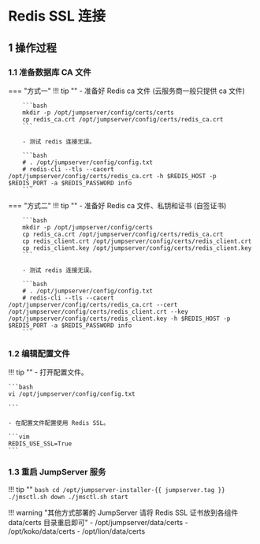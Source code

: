 # Redis SSL 连接

## 1 操作过程
### 1.1 准备数据库 CA 文件
=== "方式一"
    !!! tip ""
        - 准备好 Redis ca 文件 (云服务商一般只提供 ca 文件)

        ```bash
        mkdir -p /opt/jumpserver/config/certs/certs
        cp redis_ca.crt /opt/jumpserver/config/certs/redis_ca.crt
        ```

        - 测试 redis 连接无误。

        ```bash
        # . /opt/jumpserver/config/config.txt
        # redis-cli --tls --cacert /opt/jumpserver/config/certs/redis_ca.crt -h $REDIS_HOST -p $REDIS_PORT -a $REDIS_PASSWORD info
        ```

=== "方式二"
    !!! tip ""
        - 准备好 Redis ca 文件、私钥和证书 (自签证书)

        ```bash
        mkdir -p /opt/jumpserver/config/certs
        cp redis_ca.crt /opt/jumpserver/config/certs/redis_ca.crt
        cp redis_client.crt /opt/jumpserver/config/certs/redis_client.crt
        cp redis_client.key /opt/jumpserver/config/certs/redis_client.key
        ```

        - 测试 redis 连接无误。

        ```bash
        # . /opt/jumpserver/config/config.txt
        # redis-cli --tls --cacert /opt/jumpserver/config/certs/redis_ca.crt --cert /opt/jumpserver/config/certs/redis_client.crt --key /opt/jumpserver/config/certs/redis_client.key -h $REDIS_HOST -p $REDIS_PORT -a $REDIS_PASSWORD info
        ```

### 1.2 编辑配置文件
!!! tip ""
    - 打开配置文件。
    
    ```bash
    vi /opt/jumpserver/config/config.txt

    ```

    - 在配置文件配置使用 Redis SSL。

    ```vim
    REDIS_USE_SSL=True
    ```

### 1.3 重启 JumpServer 服务
!!! tip ""
    ```bash
    cd /opt/jumpserver-installer-{{ jumpserver.tag }}
    ./jmsctl.sh down
    ./jmsctl.sh start
    ```

!!! warning "其他方式部署的 JumpServer 请将 Redis SSL 证书放到各组件 data/certs 目录重启即可"
    - /opt/jumpserver/data/certs
    - /opt/koko/data/certs
    - /opt/lion/data/certs